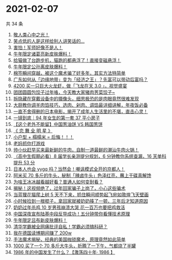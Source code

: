 # 2021-02-07

共 34 条

<!-- BEGIN -->
<!-- 最后更新时间 Sun Feb 07 2021 23:07:58 GMT+0800 (CST) -->

1. [敬人类心中之光！](https://www.zhihu.com/zvideo/1341677463970328576)
2. [笑点低的人是这样给别人讲笑话的...](https://www.zhihu.com/zvideo/1339989367876808704)
3. [害怕！军师好像不是人！](https://www.zhihu.com/zvideo/1341711228083871744)
4. [牛年限定诸葛亮新皮肤爆料！](https://www.zhihu.com/zvideo/1341480760818278400)
5. [给猫做了台跑步机，猫跑的都悬浮了！直接变磁悬浮！](https://www.zhihu.com/zvideo/1341408581812527104)
6. [牛年限定公孙离皮肤爆料！](https://www.zhihu.com/zvideo/1341484613341040640)
7. [棉签瞬间穿越，被这个魔术骗了好多年，其实方法特简单](https://www.zhihu.com/zvideo/1340723948884123648)
8. [广东如何从「边缘地带」变为「经济之王」？先富可以带动后富吗？](https://www.zhihu.com/zvideo/1341719347929305088)
9. [4200 买一只巨大火龙虾，做「飞龙在天 3.0
   」，视觉盛宴](https://www.zhihu.com/zvideo/1341116821991387136)
10. [团团圆圆包饺子过年咯，今天教大家猪肉荠菜饺子~](https://www.zhihu.com/zvideo/1341406759672688640)
11. [拆隐藏在穿戴设备中的摄像头，细思极恐的是肉眼竟然很难发现](https://www.zhihu.com/zvideo/1341808486863417344)
12. [大厨教你调羊肉馅技巧，选肉、剁肉、调馅最详细讲解，年夜饭必备](https://www.zhihu.com/zvideo/1341690983336005634)
13. [一直不舍得删的日本电影，揭开了成年人生活里的不堪，直击心灵！](https://www.zhihu.com/zvideo/1341826944778813440)
14. [一镜到底｜94 年女生的第一套 37 平小房子](https://www.zhihu.com/zvideo/1341135216182743040)
15. [【这个老外不能留】中国葱油饼 VS 韩国葱饼](https://www.zhihu.com/zvideo/1341713719844478976)
16. [《 恋 舞 全 明 星 》](https://www.zhihu.com/zvideo/1341490437908017152)
17. [小户型 + 榻榻米 = 后悔！！！](https://www.zhihu.com/zvideo/1341382444793184256)
18. [老妈抓你打游戏](https://www.zhihu.com/zvideo/1340087771613184000)
19. [帅小伙赶早买来最新鲜的牛肉，自制一道最鲜的潮汕牛肉火锅！](https://www.zhihu.com/zvideo/1341361079767879680)
20. [（高中生假期必看）8 届学长亲测提分规划，6 分钟教你系统查漏，16 天单科提升 53
    分](https://www.zhihu.com/zvideo/1341486121914667009)
21. [日本人也会 yygq
    吗？当然会！嘲讽模式全开的京都人！](https://www.zhihu.com/zvideo/1341433641394733056)
22. [阿米买 70
    多斤的牛头，秘制「辣卤牛头」色泽红亮，蘸上干碟真解馋](https://www.zhihu.com/zvideo/1341329555370598400)
23. [为啥王冰冰越看越好看？普通人如何变耐看？](https://www.zhihu.com/zvideo/1341411925465538560)
24. [揭秘！这视频绝了，过年回家骗子上岗了，小心这些骗术](https://www.zhihu.com/zvideo/1341421826631712768)
25. [当蓝狸花猫爬上树 5
    天不下来，抓住瞬间顺势起飞宛如敦煌飞天壁画](https://www.zhihu.com/zvideo/1341410193922473984)
26. [小时候捡到一根棍子，拿回家就被奶奶揍了一顿，三年后才知道原因](https://www.zhihu.com/zvideo/1341517578666192896)
27. [奶奶过年杀鸡 10 岁男孩崩溃大哭
    花一百万也要把鸡救活](https://www.zhihu.com/zvideo/1340641254577709058)
28. [中国深夜宣布陆基中段反导成功！五分钟带你看懂技术原理](https://www.zhihu.com/zvideo/1341269230529077248)
29. [牛年限定吕布新皮肤爆料！](https://www.zhihu.com/zvideo/1341499321439772672)
30. [清华学霸被全网痛批评自私！学霸必须搞科研？](https://www.zhihu.com/zvideo/1341180660535554048)
31. [我在德国读博期间赚了 200w](https://www.zhihu.com/zvideo/1340960801528705025)
32. [手法魔术揭秘，经典的美国枷锁魔术，原理竟然如此简单](https://www.zhihu.com/zvideo/1341091861814054912)
33. [1000 买了一个 70
    多斤大牛头，折腾了一下午，气都烧了半罐](https://www.zhihu.com/zvideo/1340964952849444864)
34. [1986 年的中国发生了什么？【激荡四十年· 1986
    】](https://www.zhihu.com/zvideo/1341148019329372160)

<!-- END -->
